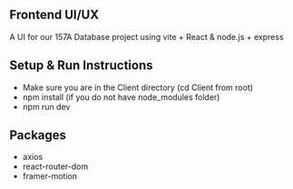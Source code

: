 ## Frontend UI/UX
A UI for our 157A Database project using vite + React & node.js + express

## Setup & Run Instructions
- Make sure you are in the Client directory (cd Client from root)
- npm install (if you do not have node_modules folder)
- npm run dev

## Packages
- axios
- react-router-dom
- framer-motion